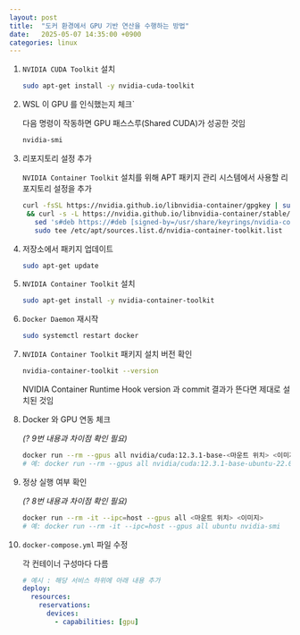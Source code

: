 ```yaml
---
layout: post
title:  "도커 환경에서 GPU 기반 연산을 수행하는 방법"
date:   2025-05-07 14:35:00 +0900
categories: linux
---
```

1. `NVIDIA CUDA Toolkit` 설치

    ```bash
    sudo apt-get install -y nvidia-cuda-toolkit
    ```

2. WSL 이 GPU 를 인식했는지 체크`
    
    다음 명령이 작동하면 GPU 패스스루(Shared CUDA)가 성공한 것임

    ```bash
    nvidia-smi
    ```

3. 리포지토리 설정 추가

    `NVIDIA Container Toolkit` 설치를 위해 APT 패키지 관리 시스템에서 사용할 리포지토리 설정을 추가

    ```bash
    curl -fsSL https://nvidia.github.io/libnvidia-container/gpgkey | sudo gpg --dearmor -o /usr/share/keyrings/nvidia-container-toolkit-keyring.gpg \
     && curl -s -L https://nvidia.github.io/libnvidia-container/stable/deb/nvidia-container-toolkit.list | \
       sed 's#deb https://#deb [signed-by=/usr/share/keyrings/nvidia-container-toolkit-keyring.gpg] https://#g' | \
       sudo tee /etc/apt/sources.list.d/nvidia-container-toolkit.list
    ```

4. 저장소에서 패키지 업데이트

    ```bash
    sudo apt-get update
    ```

5. `NVIDIA Container Toolkit` 설치

    ```bash
    sudo apt-get install -y nvidia-container-toolkit
    ```

6. `Docker Daemon` 재시작

    ```bash
    sudo systemctl restart docker
    ```

7. `NVIDIA Container Toolkit` 패키지 설치 버전 확인

    ```bash
    nvidia-container-toolkit --version
    ```

    NVIDIA Container Runtime Hook version 과 commit 결과가 뜬다면 제대로 설치된 것임

8. Docker 와 GPU 연동 체크

    *(? 9번 내용과 차이점 확인 필요)*

    ```bash
    docker run --rm --gpus all nvidia/cuda:12.3.1-base-<마운트 위치> <이미지>
    # 예: docker run --rm --gpus all nvidia/cuda:12.3.1-base-ubuntu-22.04 nvidia-smi
    ```

9. 정상 실행 여부 확인

    *(? 8번 내용과 차이점 확인 필요)*

    ```bash
    docker run --rm -it --ipc=host --gpus all <마운트 위치> <이미지>
    # 예: docker run --rm -it --ipc=host --gpus all ubuntu nvidia-smi
    ```

10. `docker-compose.yml` 파일 수정

    각 컨테이너 구성마다 다름

    ```yaml
    # 예시 : 해당 서비스 하위에 아래 내용 추가
    deploy:
      resources:
        reservations:
          devices:
            - capabilities: [gpu]
    ```